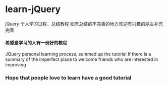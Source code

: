 # learn-jQuery
jQuery 个人学习过程，总结教程
如有总结的不完善的地方欢迎有兴趣的朋友补充完善
#### 希望爱学习的人有一份好的教程

JQuery personal learning process, summed up the tutorial
If there is a summary of the imperfect place to welcome friends who are interested in improving
### Hope that people love to learn have a good tutorial
